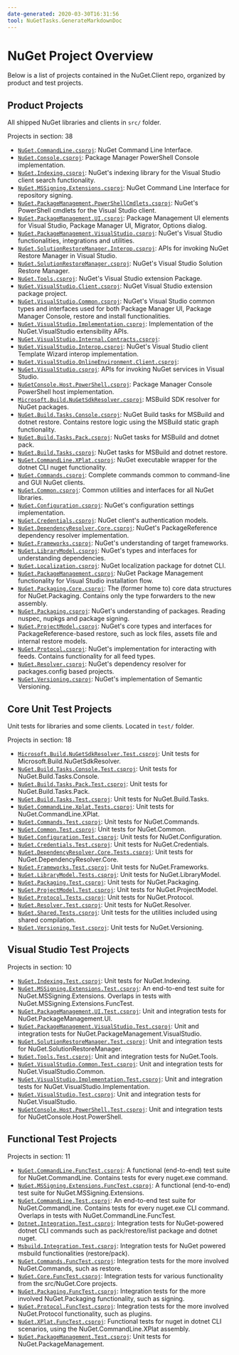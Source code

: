 ```yaml
---
date-generated: 2020-03-30T16:31:56
tool: NuGetTasks.GenerateMarkdownDoc
---
```



# NuGet Project Overview

Below is a list of projects contained in the NuGet.Client repo, organized by product and test projects.

## Product Projects

All shipped NuGet libraries and clients in `src/` folder.

Projects in section: 38

- [`NuGet.CommandLine.csproj`](../src/NuGet.Clients/NuGet.CommandLine/NuGet.CommandLine.csproj): NuGet Command Line Interface.
- [`NuGet.Console.csproj`](../src/NuGet.Clients/NuGet.Console/NuGet.Console.csproj): Package Manager PowerShell Console implementation.
- [`NuGet.Indexing.csproj`](../src/NuGet.Clients/NuGet.Indexing/NuGet.Indexing.csproj): NuGet's indexing library for the Visual Studio client search functionality.
- [`NuGet.MSSigning.Extensions.csproj`](../src/NuGet.Clients/NuGet.MSSigning.Extensions/NuGet.MSSigning.Extensions.csproj): NuGet Command Line Interface for repository signing.
- [`NuGet.PackageManagement.PowerShellCmdlets.csproj`](../src/NuGet.Clients/NuGet.PackageManagement.PowerShellCmdlets/NuGet.PackageManagement.PowerShellCmdlets.csproj): NuGet's PowerShell cmdlets for the Visual Studio client.
- [`NuGet.PackageManagement.UI.csproj`](../src/NuGet.Clients/NuGet.PackageManagement.UI/NuGet.PackageManagement.UI.csproj): Package Management UI elements for Visual Studio, Package Manager UI, Migrator, Options dialog.
- [`NuGet.PackageManagement.VisualStudio.csproj`](../src/NuGet.Clients/NuGet.PackageManagement.VisualStudio/NuGet.PackageManagement.VisualStudio.csproj): NuGet's Visual Studio functionalities, integrations and utilities.
- [`NuGet.SolutionRestoreManager.Interop.csproj`](../src/NuGet.Clients/NuGet.SolutionRestoreManager.Interop/NuGet.SolutionRestoreManager.Interop.csproj): APIs for invoking NuGet Restore Manager in Visual Studio.
- [`NuGet.SolutionRestoreManager.csproj`](../src/NuGet.Clients/NuGet.SolutionRestoreManager/NuGet.SolutionRestoreManager.csproj): NuGet's Visual Studio Solution Restore Manager.
- [`NuGet.Tools.csproj`](../src/NuGet.Clients/NuGet.Tools/NuGet.Tools.csproj): NuGet's Visual Studio extension Package.
- [`NuGet.VisualStudio.Client.csproj`](../src/NuGet.Clients/NuGet.VisualStudio.Client/NuGet.VisualStudio.Client.csproj): NuGet Visual Studio extension package project.
- [`NuGet.VisualStudio.Common.csproj`](../src/NuGet.Clients/NuGet.VisualStudio.Common/NuGet.VisualStudio.Common.csproj): NuGet's Visual Studio common types and interfaces used for both Package Manager UI, Package Manager Console, restore and install functionalities.
- [`NuGet.VisualStudio.Implementation.csproj`](../src/NuGet.Clients/NuGet.VisualStudio.Implementation/NuGet.VisualStudio.Implementation.csproj): Implementation of the NuGet.VisualStudio extensibility APIs.
- [`NuGet.VisualStudio.Internal.Contracts.csproj`](../src/NuGet.Clients/NuGet.VisualStudio.Internal.Contracts/NuGet.VisualStudio.Internal.Contracts.csproj): 
- [`NuGet.VisualStudio.Interop.csproj`](../src/NuGet.Clients/NuGet.VisualStudio.Interop/NuGet.VisualStudio.Interop.csproj): NuGet's Visual Studio client Template Wizard interop implementation.
- [`NuGet.VisualStudio.OnlineEnvironment.Client.csproj`](../src/NuGet.Clients/NuGet.VisualStudio.OnlineEnvironment.Client/NuGet.VisualStudio.OnlineEnvironment.Client.csproj): 
- [`NuGet.VisualStudio.csproj`](../src/NuGet.Clients/NuGet.VisualStudio/NuGet.VisualStudio.csproj): APIs for invoking NuGet services in Visual Studio.
- [`NuGetConsole.Host.PowerShell.csproj`](../src/NuGet.Clients/NuGetConsole.Host.PowerShell/NuGetConsole.Host.PowerShell.csproj): Package Manager Console PowerShell host implementation.
- [`Microsoft.Build.NuGetSdkResolver.csproj`](../src/NuGet.Core/Microsoft.Build.NuGetSdkResolver/Microsoft.Build.NuGetSdkResolver.csproj): MSBuild SDK resolver for NuGet packages.
- [`NuGet.Build.Tasks.Console.csproj`](../src/NuGet.Core/NuGet.Build.Tasks.Console/NuGet.Build.Tasks.Console.csproj): NuGet Build tasks for MSBuild and dotnet restore. Contains restore logic using the MSBuild static graph functionality.
- [`NuGet.Build.Tasks.Pack.csproj`](../src/NuGet.Core/NuGet.Build.Tasks.Pack/NuGet.Build.Tasks.Pack.csproj): NuGet tasks for MSBuild and dotnet pack.
- [`NuGet.Build.Tasks.csproj`](../src/NuGet.Core/NuGet.Build.Tasks/NuGet.Build.Tasks.csproj): NuGet tasks for MSBuild and dotnet restore.
- [`NuGet.CommandLine.XPlat.csproj`](../src/NuGet.Core/NuGet.CommandLine.XPlat/NuGet.CommandLine.XPlat.csproj): NuGet executable wrapper for the dotnet CLI nuget functionality.
- [`NuGet.Commands.csproj`](../src/NuGet.Core/NuGet.Commands/NuGet.Commands.csproj): Complete commands common to command-line and GUI NuGet clients.
- [`NuGet.Common.csproj`](../src/NuGet.Core/NuGet.Common/NuGet.Common.csproj): Common utilities and interfaces for all NuGet libraries.
- [`NuGet.Configuration.csproj`](../src/NuGet.Core/NuGet.Configuration/NuGet.Configuration.csproj): NuGet's configuration settings implementation.
- [`NuGet.Credentials.csproj`](../src/NuGet.Core/NuGet.Credentials/NuGet.Credentials.csproj): NuGet client's authentication models.
- [`NuGet.DependencyResolver.Core.csproj`](../src/NuGet.Core/NuGet.DependencyResolver.Core/NuGet.DependencyResolver.Core.csproj): NuGet's PackageReference dependency resolver implementation.
- [`NuGet.Frameworks.csproj`](../src/NuGet.Core/NuGet.Frameworks/NuGet.Frameworks.csproj): NuGet's understanding of target frameworks.
- [`NuGet.LibraryModel.csproj`](../src/NuGet.Core/NuGet.LibraryModel/NuGet.LibraryModel.csproj): NuGet's types and interfaces for understanding dependencies.
- [`NuGet.Localization.csproj`](../src/NuGet.Core/NuGet.Localization/NuGet.Localization.csproj): NuGet localization package for dotnet CLI.
- [`NuGet.PackageManagement.csproj`](../src/NuGet.Core/NuGet.PackageManagement/NuGet.PackageManagement.csproj): NuGet Package Management functionality for Visual Studio installation flow.
- [`NuGet.Packaging.Core.csproj`](../src/NuGet.Core/NuGet.Packaging.Core/NuGet.Packaging.Core.csproj): The (former home to) core data structures for NuGet.Packaging. Contains only the type forwarders to the new assembly.
- [`NuGet.Packaging.csproj`](../src/NuGet.Core/NuGet.Packaging/NuGet.Packaging.csproj): NuGet's understanding of packages. Reading nuspec, nupkgs and package signing.
- [`NuGet.ProjectModel.csproj`](../src/NuGet.Core/NuGet.ProjectModel/NuGet.ProjectModel.csproj): NuGet's core types and interfaces for PackageReference-based restore, such as lock files, assets file and internal restore models.
- [`NuGet.Protocol.csproj`](../src/NuGet.Core/NuGet.Protocol/NuGet.Protocol.csproj): NuGet's implementation for interacting with feeds. Contains functionality for all feed types.
- [`NuGet.Resolver.csproj`](../src/NuGet.Core/NuGet.Resolver/NuGet.Resolver.csproj): NuGet's dependency resolver for packages.config based projects.
- [`NuGet.Versioning.csproj`](../src/NuGet.Core/NuGet.Versioning/NuGet.Versioning.csproj): NuGet's implementation of Semantic Versioning.


## Core Unit Test Projects

Unit tests for libraries and some clients. Located in `test/` folder.

Projects in section: 18

- [`Microsoft.Build.NuGetSdkResolver.Test.csproj`](../test/NuGet.Core.Tests/Microsoft.Build.NuGetSdkResolver.Tests/Microsoft.Build.NuGetSdkResolver.Test.csproj): Unit tests for Microsoft.Build.NuGetSdkResolver.
- [`NuGet.Build.Tasks.Console.Test.csproj`](../test/NuGet.Core.Tests/NuGet.Build.Tasks.Console.Test/NuGet.Build.Tasks.Console.Test.csproj): Unit tests for NuGet.Build.Tasks.Console.
- [`NuGet.Build.Tasks.Pack.Test.csproj`](../test/NuGet.Core.Tests/NuGet.Build.Tasks.Pack.Test/NuGet.Build.Tasks.Pack.Test.csproj): Unit tests for NuGet.Build.Tasks.Pack.
- [`NuGet.Build.Tasks.Test.csproj`](../test/NuGet.Core.Tests/NuGet.Build.Tasks.Test/NuGet.Build.Tasks.Test.csproj): Unit tests for NuGet.Build.Tasks.
- [`NuGet.CommandLine.Xplat.Tests.csproj`](../test/NuGet.Core.Tests/NuGet.CommandLine.Xplat.Tests/NuGet.CommandLine.Xplat.Tests.csproj): Unit tests for NuGet.CommandLine.XPlat.
- [`NuGet.Commands.Test.csproj`](../test/NuGet.Core.Tests/NuGet.Commands.Test/NuGet.Commands.Test.csproj): Unit tests for NuGet.Commands.
- [`NuGet.Common.Test.csproj`](../test/NuGet.Core.Tests/NuGet.Common.Test/NuGet.Common.Test.csproj): Unit tests for NuGet.Common.
- [`NuGet.Configuration.Test.csproj`](../test/NuGet.Core.Tests/NuGet.Configuration.Test/NuGet.Configuration.Test.csproj): Unit tests for NuGet.Configuration.
- [`NuGet.Credentials.Test.csproj`](../test/NuGet.Core.Tests/NuGet.Credentials.Test/NuGet.Credentials.Test.csproj): Unit tests for NuGet.Credentials.
- [`NuGet.DependencyResolver.Core.Tests.csproj`](../test/NuGet.Core.Tests/NuGet.DependencyResolver.Core.Tests/NuGet.DependencyResolver.Core.Tests.csproj): Unit tests for NuGet.DependencyResolver.Core.
- [`NuGet.Frameworks.Test.csproj`](../test/NuGet.Core.Tests/NuGet.Frameworks.Test/NuGet.Frameworks.Test.csproj): Unit tests for NuGet.Frameworks.
- [`NuGet.LibraryModel.Tests.csproj`](../test/NuGet.Core.Tests/NuGet.LibraryModel.Tests/NuGet.LibraryModel.Tests.csproj): Unit tests for NuGet.LibraryModel.
- [`NuGet.Packaging.Test.csproj`](../test/NuGet.Core.Tests/NuGet.Packaging.Test/NuGet.Packaging.Test.csproj): Unit tests for NuGet.Packaging.
- [`NuGet.ProjectModel.Test.csproj`](../test/NuGet.Core.Tests/NuGet.ProjectModel.Test/NuGet.ProjectModel.Test.csproj): Unit tests for NuGet.ProjectModel.
- [`NuGet.Protocol.Tests.csproj`](../test/NuGet.Core.Tests/NuGet.Protocol.Tests/NuGet.Protocol.Tests.csproj): Unit tests for NuGet.Protocol.
- [`NuGet.Resolver.Test.csproj`](../test/NuGet.Core.Tests/NuGet.Resolver.Test/NuGet.Resolver.Test.csproj): Unit tests for NuGet.Resolver.
- [`NuGet.Shared.Tests.csproj`](../test/NuGet.Core.Tests/NuGet.Shared.Tests/NuGet.Shared.Tests.csproj): Unit tests for the utilities included using shared compilation.
- [`NuGet.Versioning.Test.csproj`](../test/NuGet.Core.Tests/NuGet.Versioning.Test/NuGet.Versioning.Test.csproj): Unit tests for NuGet.Versioning.


## Visual Studio Test Projects

Projects in section: 10

- [`NuGet.Indexing.Test.csproj`](../test/NuGet.Clients.Tests/NuGet.Indexing.Test/NuGet.Indexing.Test.csproj): Unit tests for NuGet.Indexing.
- [`NuGet.MSSigning.Extensions.Test.csproj`](../test/NuGet.Clients.Tests/NuGet.MSSigning.Extensions.Test/NuGet.MSSigning.Extensions.Test.csproj): An end-to-end test suite for NuGet.MSSigning.Extensions. Overlaps in tests with NuGet.MSSigning.Extensions.FuncTest.
- [`NuGet.PackageManagement.UI.Test.csproj`](../test/NuGet.Clients.Tests/NuGet.PackageManagement.UI.Test/NuGet.PackageManagement.UI.Test.csproj): Unit and integration tests for NuGet.PackageManagement.UI.
- [`NuGet.PackageManagement.VisualStudio.Test.csproj`](../test/NuGet.Clients.Tests/NuGet.PackageManagement.VisualStudio.Test/NuGet.PackageManagement.VisualStudio.Test.csproj): Unit and integration tests for NuGet.PackageManagement.VisualStudio.
- [`NuGet.SolutionRestoreManager.Test.csproj`](../test/NuGet.Clients.Tests/NuGet.SolutionRestoreManager.Test/NuGet.SolutionRestoreManager.Test.csproj): Unit and integration tests for NuGet.SolutionRestoreManager.
- [`NuGet.Tools.Test.csproj`](../test/NuGet.Clients.Tests/NuGet.Tools.Test/NuGet.Tools.Test.csproj): Unit and integration tests for NuGet.Tools.
- [`NuGet.VisualStudio.Common.Test.csproj`](../test/NuGet.Clients.Tests/NuGet.VisualStudio.Common.Test/NuGet.VisualStudio.Common.Test.csproj): Unit and integration tests for NuGet.VisualStudio.Common.
- [`NuGet.VisualStudio.Implementation.Test.csproj`](../test/NuGet.Clients.Tests/NuGet.VisualStudio.Implementation.Test/NuGet.VisualStudio.Implementation.Test.csproj): Unit and integration tests for NuGet.VisualStudio.Implementation.
- [`NuGet.VisualStudio.Test.csproj`](../test/NuGet.Clients.Tests/NuGet.VisualStudio.Test/NuGet.VisualStudio.Test.csproj): Unit and integration tests for NuGet.VisualStudio.
- [`NuGetConsole.Host.PowerShell.Test.csproj`](../test/NuGet.Clients.Tests/NuGetConsole.Host.PowerShell.Test/NuGetConsole.Host.PowerShell.Test.csproj): Unit and integration tests for NuGetConsole.Host.PowerShell.


## Functional Test Projects

Projects in section: 11

- [`NuGet.CommandLine.FuncTest.csproj`](../test/NuGet.Clients.FuncTests/NuGet.CommandLine.FuncTest/NuGet.CommandLine.FuncTest.csproj): A functional (end-to-end) test suite for NuGet.CommandLine. Contains tests for every nuget.exe command.
- [`NuGet.MSSigning.Extensions.FuncTest.csproj`](../test/NuGet.Clients.FuncTests/NuGet.MSSigning.Extensions.FuncTest/NuGet.MSSigning.Extensions.FuncTest.csproj): A functional (end-to-end) test suite for NuGet.MSSigning.Extensions.
- [`NuGet.CommandLine.Test.csproj`](../test/NuGet.Clients.Tests/NuGet.CommandLine.Test/NuGet.CommandLine.Test.csproj): An end-to-end test suite for NuGet.CommandLine. Contains tests for every nuget.exe CLI command. Overlaps in tests with NuGet.CommandLine.FuncTest.
- [`Dotnet.Integration.Test.csproj`](../test/NuGet.Core.FuncTests/Dotnet.Integration.Test/Dotnet.Integration.Test.csproj): Integration tests for NuGet-powered dotnet CLI commands such as pack/restore/list package and dotnet nuget.
- [`Msbuild.Integration.Test.csproj`](../test/NuGet.Core.FuncTests/Msbuild.Integration.Test/Msbuild.Integration.Test.csproj): Integration tests for NuGet powered msbuild functionalities (restore/pack).
- [`NuGet.Commands.FuncTest.csproj`](../test/NuGet.Core.FuncTests/NuGet.Commands.FuncTest/NuGet.Commands.FuncTest.csproj): Integration tests for the more involved NuGet.Commands, such as restore.
- [`NuGet.Core.FuncTest.csproj`](../test/NuGet.Core.FuncTests/NuGet.Core.FuncTest/NuGet.Core.FuncTest.csproj): Integration tests for various functionality from the src/NuGet.Core projects.
- [`NuGet.Packaging.FuncTest.csproj`](../test/NuGet.Core.FuncTests/NuGet.Packaging.FuncTest/NuGet.Packaging.FuncTest.csproj): Integration tests for the more involved NuGet.Packaging functionality, such as signing.
- [`NuGet.Protocol.FuncTest.csproj`](../test/NuGet.Core.FuncTests/NuGet.Protocol.FuncTest/NuGet.Protocol.FuncTest.csproj): Integration tests for the more involved NuGet.Protocol functionality, such as plugins.
- [`NuGet.XPlat.FuncTest.csproj`](../test/NuGet.Core.FuncTests/NuGet.XPlat.FuncTest/NuGet.XPlat.FuncTest.csproj): Functional tests for nuget in dotnet CLI scenarios, using the NuGet.CommandLine.XPlat assembly.
- [`NuGet.PackageManagement.Test.csproj`](../test/NuGet.Core.Tests/NuGet.PackageManagement.Test/NuGet.PackageManagement.Test.csproj): Unit tests for NuGet.PackageManagement.
